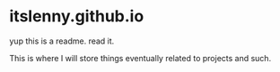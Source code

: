 itslenny.github.io
==================
yup this is a readme. read it.

This is where I will store things eventually related to projects and such.